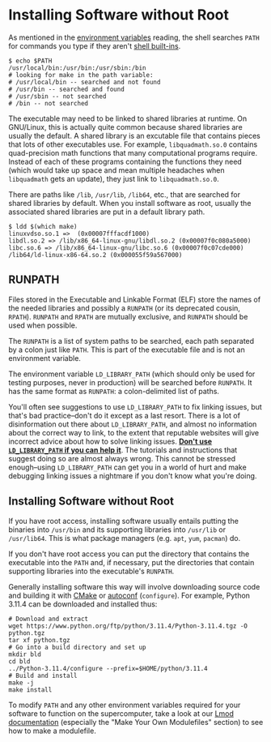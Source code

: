 ---
---

# Installing Software without Root

As mentioned in the [environment variables](environment-variables.md#defining-environment-variables) reading, the shell searches `PATH` for commands you type if they aren't <a href="https://www.gnu.org/software/bash/manual/html_node/Bash-Builtins.html" title="See the 'SHELL BUILTIN COMMANDS' section of the bash man page">shell built-ins</a>.

```shell
$ echo $PATH
/usr/local/bin:/usr/bin:/usr/sbin:/bin
# looking for make in the path variable:
# /usr/local/bin -- searched and not found
# /usr/bin -- searched and found
# /usr/sbin -- not searched
# /bin -- not searched
```

The executable may need to be linked to shared libraries at runtime. On GNU/Linux, this is actually quite common because shared libraries are usually the default. A shared library is an excutable file that contains pieces that lots of other executables use. For example, `libquadmath.so.0` contains quad-precision math functions that many computational programs require. Instead of each of these programs containing the functions they need (which would take up space and mean multiple headaches when `libquadmath` gets an update), they just link to `libquadmath.so.0`.

There are paths like `/lib`, `/usr/lib`, `/lib64`, etc., that are searched for shared libraries by default. When you install software as root, usually the associated shared libraries are put in a default library path.

```shell
$ ldd $(which make)
linuxvdso.so.1 =>  (0x00007fffacdf1000)
libdl.so.2 => /lib/x86_64-linux-gnu/libdl.so.2 (0x00007f0c080a5000)
libc.so.6 => /lib/x86_64-linux-gnu/libc.so.6 (0x00007f0c07cde000)
/lib64/ld-linux-x86-64.so.2 (0x000055f59a567000)
```

## RUNPATH

Files stored in the Executable and Linkable Format (ELF) store the names of the needed libraries and possibly a `RUNPATH` (or its deprecated cousin, `RPATH`). `RUNPATH` and `RPATH` are mutually exclusive, and `RUNPATH` should be used when possible.

The `RUNPATH` is a list of system paths to be searched, each path separated by a colon just like `PATH`. This is part of the executable file and is not an environment variable.

The environment variable `LD_LIBRARY_PATH` (which should only be used for testing purposes, never in production) will be searched before `RUNPATH`. It has the same format as `RUNPATH`: a colon-delimited list of paths.

You'll often see suggestions to use `LD_LIBRARY_PATH` to fix linking issues, but that's bad practice–don't do it except as a last resort. There is a lot of disinformation out there about `LD_LIBRARY_PATH`, and almost no information about the correct way to link, to the extent that reputable websites will give incorrect advice about how to solve linking issues. **[Don't use `LD_LIBRARY_PATH` if you can help it](https://rc.byu.edu/wiki/index.php?page=Levi%27s+RUN_PATH+article)**. The tutorials and instructions that suggest doing so are almost always wrong. This cannot be stressed enough–using `LD_LIBRARY_PATH` can get you in a world of hurt and make debugging linking issues a nightmare if you don't know what you're doing.



## Installing Software without Root

If you have root access, installing software usually entails putting the binaries into `/usr/bin` and its supporting libraries into `/usr/lib` or `/usr/lib64`. This is what package managers (e.g. `apt`, `yum`, `pacman`) do. 

If you don't have root access you can put the directory that contains the executable into the `PATH` and, if necessary, put the directories that contain supporting libraries into the executable's `RUNPATH`.

Generally installing software this way will involve downloading source code and building it with [CMake](make-and-cmake.md#cmake) or [autoconf](https://www.gnu.org/software/autoconf/) (`configure`). For example, Python 3.11.4 can be downloaded and installed thus:

```shell
# Download and extract
wget https://www.python.org/ftp/python/3.11.4/Python-3.11.4.tgz -O python.tgz
tar xf python.tgz
# Go into a build directory and set up
mkdir bld
cd bld
../Python-3.11.4/configure --prefix=$HOME/python/3.11.4
# Build and install
make -j
make install
```

To modify `PATH` and any other environment variables required for your software to function on the supercomputer, take a look at our [Lmod documentation](https://rc.byu.edu/wiki/?id=Environment+Modules) (especially the "Make Your Own Modulefiles" section) to see how to make a modulefile.
